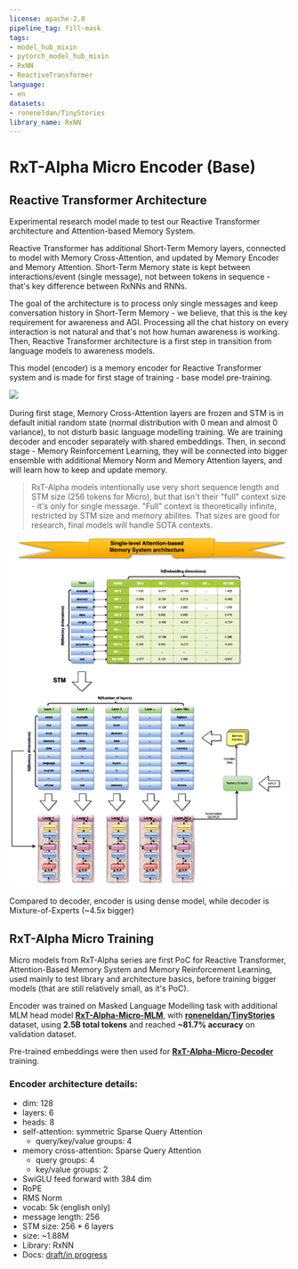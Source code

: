 ```yaml
---
license: apache-2.0
pipeline_tag: fill-mask
tags:
- model_hub_mixin
- pytorch_model_hub_mixin
- RxNN
- ReactiveTransformer
language:
- en
datasets:
- roneneldan/TinyStories
library_name: RxNN
---
```


# RxT-Alpha Micro Encoder (Base)
## Reactive Transformer Architecture
Experimental research model made to test our Reactive Transformer architecture and Attention-based Memory System.

Reactive Transformer has additional Short-Term Memory layers, connected to model with Memory Cross-Attention, and updated by Memory Encoder and Memory Attention.
Short-Term Memory state is kept between interactions/event (single message), not between tokens in sequence - that's key difference between RxNNs and RNNs.

The goal of the architecture is to process only single messages and keep conversation history in Short-Term Memory - we believe, that this is the key requirement
for awareness and AGI. Processing all the chat history on every interaction is not natural and that's not how human awareness is working. Then, Reactive Transformer
architecture is a first step in transition from language models to awareness models.

This model (encoder) is a memory encoder for Reactive Transformer system and is made for first stage of training - base model pre-training.

<img src="https://raw.githubusercontent.com/RxAI-dev/RxNN/refs/heads/main/assets/research/reactive-transformer-interlayer.png" width="800" />

During first stage, Memory Cross-Attention layers are frozen and STM is in default initial random state (normal distribution with 0 mean and almost 0 variance),
to not disturb basic language modelling training. We are training decoder and encoder separately with shared embeddings. Then, in second stage - Memory Reinforcement
Learning, they will be connected into bigger ensemble with additional Memory Norm and Memory Attention layers, and will learn how to keep and update memory.

> RxT-Alpha models intentionally use very short sequence length and STM size (256 tokens for Micro), but that isn't their "full" context size - it's only for single
> message. "Full" context is theoretically infinite, restricted by STM size and memory abilites. That sizes are good for research, final models will handle SOTA contexts.

<img src="https://raw.githubusercontent.com/RxAI-dev/RxNN/refs/heads/main/assets/research/stm-abms.png" width="800">

Compared to decoder, encoder is using dense model, while decoder is Mixture-of-Experts (~4.5x bigger)

## RxT-Alpha Micro Training
Micro models from RxT-Alpha series are first PoC for Reactive Transformer, Attention-Based Memory System and Memory Reinforcement Learning,
used mainly to test library and architecture basics, before training bigger models (that are still relatively small, as it's PoC).

Encoder was trained on Masked Language Modelling task with additional MLM head model [**RxT-Alpha-Micro-MLM**](https://huggingface.co/ReactiveAI/RxT-Alpha-Micro-MLM),
with [**roneneldan/TinyStories**](https://huggingface.co/datasets/roneneldan/TinyStories) dataset, using **2.5B total tokens** and reached **~81.7% accuracy** on
validation dataset.

Pre-trained embeddings were then used for [**RxT-Alpha-Micro-Decoder**](https://huggingface.co/ReactiveAI/RxT-Alpha-Micro-Decoder) training.

### Encoder architecture details:
- dim: 128
- layers: 6
- heads: 8
- self-attention: symmetric Sparse Query Attention
  - query/key/value groups: 4
- memory cross-attention: Sparse Query Attention
  - query groups: 4
  - key/value groups: 2
- SwiGLU feed forward with 384 dim
- RoPE
- RMS Norm
- vocab: 5k (english only)
- message length: 256
- STM size: 256 * 6 layers
- size: ~1.88M
- Library: RxNN
- Docs: [draft/in progress](https://github.com/RxAI-dev/RxNN/blob/main/docs/research/ReactiveTransformer/reactive-transformer.md)
